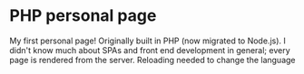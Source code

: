 # PHP personal page

My first personal page! Originally built in PHP (now migrated to Node.js). I didn't know much about SPAs and front end development in general; every page is rendered from the server. Reloading needed to change the language